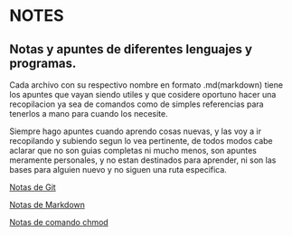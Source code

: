 # NOTES
## Notas y apuntes de diferentes lenguajes  y programas.

Cada archivo con su respectivo nombre en formato .md(markdown) tiene los apuntes que vayan siendo utiles y que cosidere oportuno hacer una recopilacion ya sea de comandos como de simples referencias para tenerlos a mano para cuando los necesite.

Siempre hago apuntes cuando aprendo cosas nuevas, y las voy a ir recopilando y subiendo segun lo vea pertinente, de todos modos cabe aclarar que no son guias completas ni mucho menos, son apuntes meramente personales, y no estan destinados para aprender, ni son las bases para alguien nuevo y no siguen una ruta especifica.

[Notas de Git](https://github.com/KernelDiego/notes/blob/main/git.md "Notas y apuntes sobre comandos de Git y GitHub")

[Notas de Markdown](https://github.com/KernelDiego/notes/blob/main/markdown.md "Notas y apuntes sobre como utilizar Markdown")

[Notas de comando chmod](https://github.com/KernelDiego/notes/blob/main/linux-chmod.md "Notas y apuntes sobre el comando chmod")
